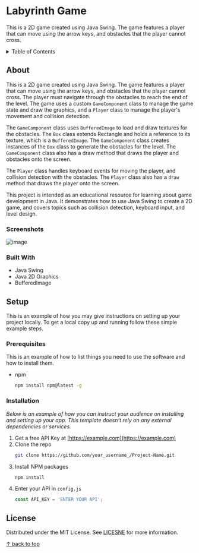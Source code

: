 # Labyrinth Game

This is a 2D game created using Java Swing. The game features a player that can move using the arrow keys, and obstacles that the player cannot cross.

<!-- TABLE OF CONTENTS -->
<details>
  <summary><span>Table of Contents<span></summary>
  <ol>
    <li>
      <a href="#about">About</a>
      <ul>
        <li><a href="#built-with">Built With</a></li>
      </ul>
    </li>
    <li>
      <a href="#setup">Setup</a>
      <ul>
        <li><a href="#prerequisites">Prerequisites</a></li>
        <li><a href="#installation">Installation</a></li>
      </ul>
    </li>
    <li><a href="#license">License</a></li>
  </ol>
</details>

## About

This is a 2D game created using Java Swing. The game features a player that can move using the arrow keys, and obstacles that the player cannot cross. The player must navigate through the obstacles to reach the end of the level. The game uses a custom `GameComponent` class to manage the game state and draw the graphics, and a `Player` class to manage the player's movement and collision detection.

The `GameComponent` class uses `BufferedImage` to load and draw textures for the obstacles. The `Box` class extends Rectangle and holds a reference to its texture, which is a `BufferedImage`. The `GameComponent` class creates instances of the `Box` class to generate the obstacles for the level. The `GameComponent` class also has a draw method that draws the player and obstacles onto the screen.

The `Player` class handles keyboard events for moving the player, and collision detection with the obstacles. The `Player` class also has a `draw` method that draws the player onto the screen.

This project is intended as an educational resource for learning about game development in Java. It demonstrates how to use Java Swing to create a 2D game, and covers topics such as collision detection, keyboard input, and level design.


### Screenshots

![image](https://user-images.githubusercontent.com/101121453/219332087-972af9bd-27fb-458a-8317-15ab53af0a75.png)

### Built With

- Java Swing
- Java 2D Graphics
- BufferedImage

<!-- GETTING STARTED -->
## Setup

This is an example of how you may give instructions on setting up your project locally.
To get a local copy up and running follow these simple example steps.

### Prerequisites

This is an example of how to list things you need to use the software and how to install them.
* npm
  ```sh
  npm install npm@latest -g
  ```

### Installation

_Below is an example of how you can instruct your audience on installing and setting up your app. This template doesn't rely on any external dependencies or services._

1. Get a free API Key at [https://example.com](https://example.com)
2. Clone the repo
   ```sh
   git clone https://github.com/your_username_/Project-Name.git
   ```
3. Install NPM packages
   ```sh
   npm install
   ```
4. Enter your API in `config.js`
   ```js
   const API_KEY = 'ENTER YOUR API';
   ```

<!-- LICENSE -->
## License

Distributed under the MIT License. See [LICESNE](LICENSE) for more information.

<!-- BACK TO TOP -->
<p><a href="#readme-top">↑ back to top</a></p>
